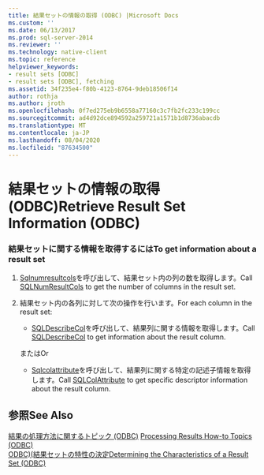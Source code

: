 ```yaml
---
title: 結果セットの情報の取得 (ODBC) |Microsoft Docs
ms.custom: ''
ms.date: 06/13/2017
ms.prod: sql-server-2014
ms.reviewer: ''
ms.technology: native-client
ms.topic: reference
helpviewer_keywords:
- result sets [ODBC]
- result sets [ODBC], fetching
ms.assetid: 34f235e4-f80b-4123-8764-9deb18506f14
author: rothja
ms.author: jroth
ms.openlocfilehash: 0f7ed275eb9b6558a77160c3c7fb2fc233c199cc
ms.sourcegitcommit: ad4d92dce894592a259721a1571b1d8736abacdb
ms.translationtype: MT
ms.contentlocale: ja-JP
ms.lasthandoff: 08/04/2020
ms.locfileid: "87634500"
---
```

# <a name="retrieve-result-set-information-odbc"></a><span data-ttu-id="e4038-102">結果セットの情報の取得 (ODBC)</span><span class="sxs-lookup"><span data-stu-id="e4038-102">Retrieve Result Set Information (ODBC)</span></span>
    
### <a name="to-get-information-about-a-result-set"></a><span data-ttu-id="e4038-103">結果セットに関する情報を取得するには</span><span class="sxs-lookup"><span data-stu-id="e4038-103">To get information about a result set</span></span>  
  
1.  <span data-ttu-id="e4038-104">[Sqlnumresultcols](../native-client-odbc-api/sqlnumresultcols.md)を呼び出して、結果セット内の列の数を取得します。</span><span class="sxs-lookup"><span data-stu-id="e4038-104">Call [SQLNumResultCols](../native-client-odbc-api/sqlnumresultcols.md) to get the number of columns in the result set.</span></span>  
  
2.  <span data-ttu-id="e4038-105">結果セット内の各列に対して次の操作を行います。</span><span class="sxs-lookup"><span data-stu-id="e4038-105">For each column in the result set:</span></span>  
  
    -   <span data-ttu-id="e4038-106">[SQLDescribeCol](../native-client-odbc-api/sqldescribecol.md)を呼び出して、結果列に関する情報を取得します。</span><span class="sxs-lookup"><span data-stu-id="e4038-106">Call [SQLDescribeCol](../native-client-odbc-api/sqldescribecol.md) to get information about the result column.</span></span>  
  
     <span data-ttu-id="e4038-107">または</span><span class="sxs-lookup"><span data-stu-id="e4038-107">Or</span></span>  
  
    -   <span data-ttu-id="e4038-108">[Sqlcolattribute](../native-client-odbc-api/sqlcolattribute.md)を呼び出して、結果列に関する特定の記述子情報を取得します。</span><span class="sxs-lookup"><span data-stu-id="e4038-108">Call [SQLColAttribute](../native-client-odbc-api/sqlcolattribute.md) to get specific descriptor information about the result column.</span></span>  
  
## <a name="see-also"></a><span data-ttu-id="e4038-109">参照</span><span class="sxs-lookup"><span data-stu-id="e4038-109">See Also</span></span>  
 <span data-ttu-id="e4038-110">[結果の処理方法に関するトピック &#40;ODBC&#41;](../../database-engine/dev-guide/processing-results-how-to-topics-odbc.md) </span><span class="sxs-lookup"><span data-stu-id="e4038-110">[Processing Results How-to Topics &#40;ODBC&#41;](../../database-engine/dev-guide/processing-results-how-to-topics-odbc.md) </span></span>  
 [<span data-ttu-id="e4038-111">ODBC&#41;&#40;結果セットの特性の決定</span><span class="sxs-lookup"><span data-stu-id="e4038-111">Determining the Characteristics of a Result Set &#40;ODBC&#41;</span></span>](../native-client-odbc-results/determining-the-characteristics-of-a-result-set-odbc.md)  
  
  
